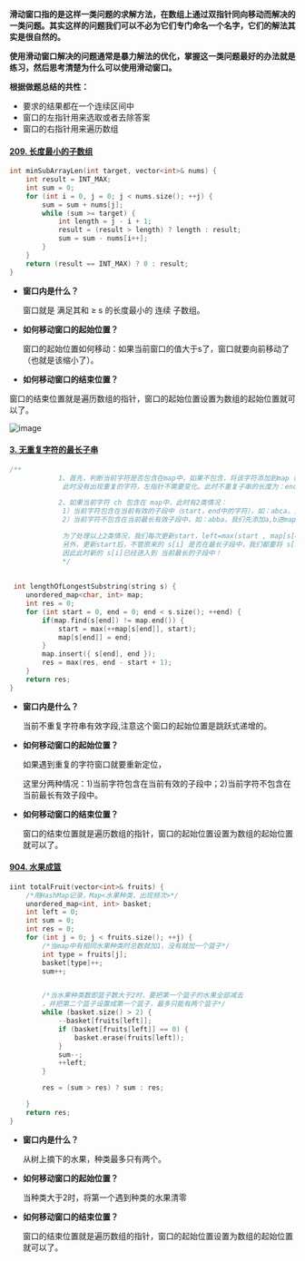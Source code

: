 **滑动窗口指的是这样一类问题的求解方法，在数组上通过双指针同向移动而解决的一类问题。其实这样的问题我们可以不必为它们专门命名一个名字，它们的解法其实是很自然的。**

**使用滑动窗口解决的问题通常是暴力解法的优化，掌握这一类问题最好的办法就是练习，然后思考清楚为什么可以使用滑动窗口。**



**根据做题总结的共性：**

- 要求的结果都在一个连续区间中
- 窗口的左指针用来选取或者去除答案
- 窗口的右指针用来遍历数组





#### [209. 长度最小的子数组](https://leetcode-cn.com/problems/minimum-size-subarray-sum/)

```c++
int minSubArrayLen(int target, vector<int>& nums) {
	int result = INT_MAX;
	int sum = 0;
	for (int i = 0, j = 0; j < nums.size(); ++j) {
		sum = sum + nums[j];
		while (sum >= target) {
			int length = j - i + 1;
			result = (result > length) ? length : result;
			sum = sum - nums[i++];
		}
	}
	return (result == INT_MAX) ? 0 : result;
}
```



- **窗口内是什么？**

  窗口就是 满足其和 ≥ s 的长度最小的 连续 子数组。

- **如何移动窗口的起始位置？**

  窗口的起始位置如何移动：如果当前窗口的值大于s了，窗口就要向前移动了（也就是该缩小了）。

- **如何移动窗口的结束位置？**

​        窗口的结束位置就是遍历数组的指针，窗口的起始位置设置为数组的起始位置就可以了。


![image](https://camo.githubusercontent.com/dd84aee84237ebb78cf7ffde58803dc03350a4071d0981b8add65d9c59199ac4/68747470733a2f2f636f64652d7468696e6b696e672e63646e2e626365626f732e636f6d2f676966732f3230392e2545392539352542462545352542412541362545362539432538302545352542302538462545372539412538342545352541442539302545362539352542302545372542422538342e676966)





#### [3. 无重复字符的最长子串](https://leetcode-cn.com/problems/longest-substring-without-repeating-characters/)

```c++
/**
            1、首先，判断当前字符是否包含在map中，如果不包含，将该字符添加到map（字符，字符在数组下标）,
             此时没有出现重复的字符，左指针不需要变化。此时不重复子串的长度为：end-start+1，与原来的res比较，取最大值；

            2、如果当前字符 ch 包含在 map中，此时有2类情况：
             1）当前字符包含在当前有效的子段中（start，end中的字符），如：abca，当我们遍历到第二个a，当前有效最长子段是abc，                 我们又遍历到a，那么此时更新 start 为 map[s[end]+1 = 1，当前有效子段更新为 bca；
             2）当前字符不包含在当前最长有效子段中，如：abba，我们先添加a,b进map，此时start=0，我们再添加b，发现map中包含                   b，而且b包含在最长有效子段中，就是1）的情况，我们更新 start=map[s[end]]+1=2，此时子段更新为 b，而且map中                 仍然包含a，map[s[end]=0；随后，我们遍历到a，发现a包含在map中，且map[s[end]]=0，如果我们像1）一样处理，                   就会发现 start=map[s[end]]+1=1，实际上，start此时应该不变，start始终为2，子段变成 ba才对。

             为了处理以上2类情况，我们每次更新start，left=max(start , map[s[end]]+1).
             另外，更新start后，不管原来的 s[i] 是否在最长子段中，我们都要将 s[i]的位置更新为当前的i，
             因此此时新的 s[i]已经进入到 当前最长的子段中！
             */
             
             
 int lengthOfLongestSubstring(string s) {
	unordered_map<char, int> map;
	int res = 0;
	for (int start = 0, end = 0; end < s.size(); ++end) {
		if(map.find(s[end]) != map.end()) {
			start = max(++map[s[end]], start);
			map[s[end]] = end;
		}
		map.insert({ s[end], end });
		res = max(res, end - start + 1);
	}
	return res;
}
```



- **窗口内是什么？**

  当前不重复字符串有效字段,注意这个窗口的起始位置是跳跃式递增的。

- **如何移动窗口的起始位置？**

  如果遇到重复的字符窗口就要重新定位，

  这里分两种情况：1)当前字符包含在当前有效的子段中；2)当前字符不包含在当前最长有效子段中。

- **如何移动窗口的结束位置？**

  窗口的结束位置就是遍历数组的指针，窗口的起始位置设置为数组的起始位置就可以了。



#### 







#### [904. 水果成篮](https://leetcode-cn.com/problems/fruit-into-baskets/)

```c++
iint totalFruit(vector<int>& fruits) {
	/*用HashMap记录，Map<水果种类，出现频次>*/
	unordered_map<int, int> basket; 
	int left = 0;
	int sum = 0;
	int res = 0;
	for (int j = 0; j < fruits.size(); ++j) {
		/*当map中有相同水果种类时总数就加1，没有就加一个篮子*/
		int type = fruits[j];
		basket[type]++;
		sum++;


		/*当水果种类数即篮子数大于2时，要把第一个篮子的水果全部减去
		，并把第二个篮子设置成第一个篮子，最多只能有两个篮子*/
		while (basket.size() > 2) {
			--basket[fruits[left]];
			if (basket[fruits[left]] == 0) {
				basket.erase(fruits[left]);
			}
			sum--;
			++left;
		}

		res = (sum > res) ? sum : res;

	}
	return res;
}
```



- **窗口内是什么？**

  从树上摘下的水果，种类最多只有两个。

- **如何移动窗口的起始位置？**

  当种类大于2时，将第一个遇到种类的水果清零

- **如何移动窗口的结束位置？**

  窗口的结束位置就是遍历数组的指针，窗口的起始位置设置为数组的起始位置就可以了。

  

